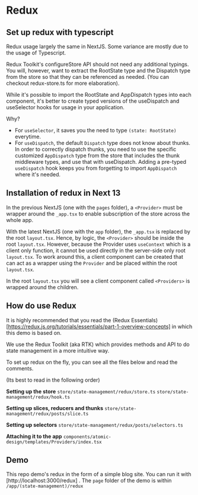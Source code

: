 # Redux

## Set up redux with typescript

Redux usage largely the same in NextJS. Some variance are mostly due to the usage of Typescript.

Redux Toolkit's configureStore API should not need any additional typings. You will, however, want to extract the RootState type and the Dispatch type from the store so that they can be referenced as needed. (You can checkout redux-store.ts for more elaboration).

While it's possible to import the RootState and AppDispatch types into each component, it's better to create typed versions of the useDispatch and useSelector hooks for usage in your application.

Why?
- For `useSelector`, it saves you the need to type `(state: RootState)` everytime. 
- For `useDispatch`, the default `Dispatch` type does not know about thunks. In order to correctly dispatch thunks, you need to use the specific customized `AppDispatch` type from the store that includes the thunk middleware types, and use that with useDispatch. Adding a pre-typed `useDispatch` hook keeps you from forgetting to import `AppDispatch` where it's needed.

## Installation of redux in Next 13

In the previous NextJS (one with the `pages` folder),  a `<Provider>` must be wrapper around the `_app.tsx` to enable subscription of the store across the whole app. 

With the latest NextJS (one with the `app` folder), the `_app.tsx` is replaced by the root `layout.tsx`. Hence, by logic, the `<Provider>` should be inside the root `layout.tsx`. However, because the Provider uses `useContext` which is a client only function, it cannot be used directly in the server-side only root `layout.tsx`. To work around this, a client component can be created that can act as a wrapper using the `Provider` and be placed within the root `layout.tsx`. 

In the root `layout.tsx` you will see a client component called `<Providers>` is wrapped around the children. 

## How do use Redux

It is highly recommended that you read the (Redux Essentials)[https://redux.js.org/tutorials/essentials/part-1-overview-concepts] in which this demo is based on.

We use the Redux Toolkit (aka RTK) which provides methods and API to do state management in a more intuitive way. 

To set up redux on the fly, you can see all the files below and read the comments.

(Its best to read in the following order)

**Setting up the store**
`store/state-management/redux/store.ts`
`store/state-management/redux/hook.ts`

**Setting up slices, reducers and thunks**
`store/state-management/redux/posts/slice.ts`

**Setting up selectors**
`store/state-management/redux/posts/selectors.ts`

**Attaching it to the app**
`components/atomic-design/templates/Providers/index.tsx`

## Demo

This repo demo's redux in the form of a simple blog site. You can run it with [http://localhost:3000/redux] .
The `page` folder of the demo is within `/app/(state-management)/redux`
